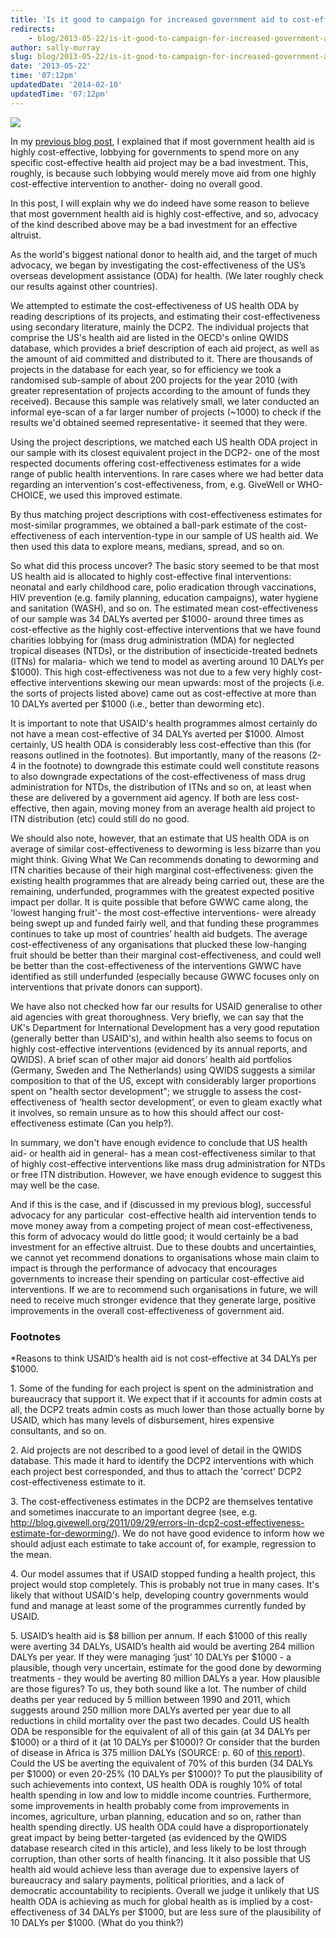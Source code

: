 ```yaml
---
title: 'Is it good to campaign for increased government aid to cost-effective interventions? Part 2'
redirects:
    - blog/2013-05-22/is-it-good-to-campaign-for-increased-government-aid-to-cost-effective-interventions
author: sally-murray
slug: blog/2013-05-22/is-it-good-to-campaign-for-increased-government-aid-to-cost-effective-interventions
date: '2013-05-22'
time: '07:12pm'
updatedDate: '2014-02-10'
updatedTime: '07:12pm'
---
```

![](http://www.evropa.org.ua/country/england/london_parlament.jpg)

In my [previous blog post](http://givingwhatwecan.org/blog/2013-04-09/is-it-good-to-campaign-for-increased-government-aid-to-cost-effective-interventions), I explained that if most government health aid is highly cost-effective, lobbying for governments to spend more on any specific cost-effective health aid project may be a bad investment. This, roughly, is because such lobbying would merely move aid from one highly cost-effective intervention to another- doing no overall good.

In this post, I will explain why we do indeed have some reason to believe that most government health aid is highly cost-effective, and so, advocacy of the kind described above may be a bad investment for an effective altruist.

As the world's biggest national donor to health aid, and the target of much advocacy, we began by investigating the cost-effectiveness of the US’s overseas development assistance (ODA) for health. (We later roughly check our results against other countries).

We attempted to estimate the cost-effectiveness of US health ODA by reading descriptions of its projects, and estimating their cost-effectiveness using secondary literature, mainly the DCP2\. The individual projects that comprise the US's health aid are listed in the OECD's online QWIDS database, which provides a brief description of each aid project, as well as the amount of aid committed and distributed to it. There are thousands of projects in the database for each year, so for efficiency we took a randomised sub-sample of about 200 projects for the year 2010 (with greater representation of projects according to the amount of funds they received). Because this sample was relatively small, we later conducted an informal eye-scan of a far larger number of projects (~1000) to check if the results we'd obtained seemed representative- it seemed that they were.

Using the project descriptions, we matched each US health ODA project in our sample with its closest equivalent project in the DCP2- one of the most respected documents offering cost-effectiveness estimates for a wide range of public health interventions. In rare cases where we had better data regarding an intervention's cost-effectiveness, from, e.g. GiveWell or WHO-CHOICE, we used this improved estimate.

By thus matching project descriptions with cost-effectiveness estimates for most-similar programmes, we obtained a ball-park estimate of the cost-effectiveness of each intervention-type in our sample of US health aid. We then used this data to explore means, medians, spread, and so on.

So what did this process uncover? The basic story seemed to be that most US health aid is allocated to highly cost-effective final interventions: neonatal and early childhood care, polio eradication through vaccinations, HIV prevention (e.g. family planning, education campaigns), water hygiene and sanitation (WASH), and so on. The estimated mean cost-effectiveness of our sample was 34 DALYs averted per $1000- around three times as cost-effective as the highly cost-effective interventions that we have found charities lobbying for (mass drug administration (MDA) for neglected tropical diseases (NTDs), or the distribution of insecticide-treated bednets (ITNs) for malaria- which we tend to model as averting around 10 DALYs per $1000). This high cost-effectiveness was not due to a few very highly cost-effective interventions skewing our mean upwards: most of the projects (i.e. the sorts of projects listed above) came out as cost-effective at more than 10 DALYs averted per $1000 (i.e., better than deworming etc).

It is important to note that USAID's health programmes almost certainly do not have a mean cost-effective of 34 DALYs averted per $1000\. Almost certainly, US health ODA is considerably less cost-effective than this (for reasons outlined in the footnotes). But importantly, many of the reasons (2-4 in the footnote) to downgrade this estimate could well constitute reasons to also downgrade expectations of the cost-effectiveness of mass drug administration for NTDs, the distribution of ITNs and so on, at least when these are delivered by a government aid agency. If both are less cost-effective, then again, moving money from an average health aid project to ITN distribution (etc) could still do no good.

We should also note, however, that an estimate that US health ODA is on average of similar cost-effectiveness to deworming is less bizarre than you might think. Giving What We Can recommends donating to deworming and ITN charities because of their high marginal cost-effectiveness: given the existing health programmes that are already being carried out, these are the remaining, underfunded, programmes with the greatest expected positive impact per dollar. It is quite possible that before GWWC came along, the 'lowest hanging fruit'- the most cost-effective interventions- were already being swept up and funded fairly well, and that funding these programmes continues to take up most of countries’ health aid budgets. The average cost-effectiveness of any organisations that plucked these low-hanging fruit should be better than their marginal cost-effectiveness, and could well be better than the cost-effectiveness of the interventions GWWC have identified as still underfunded (especially because GWWC focuses only on interventions that private donors can support).

We have also not checked how far our results for USAID generalise to other aid agencies with great thoroughness. Very briefly, we can say that the UK's Department for International Development has a very good reputation (generally better than USAID's), and within health also seems to focus on highly cost-effective interventions (evidenced by its annual reports, and QWIDS). A brief scan of other major aid donors’ health aid portfolios (Germany, Sweden and The Netherlands) using QWIDS suggests a similar composition to that of the US, except with considerably larger proportions spent on "health sector development"; we struggle to assess the cost-effectiveness of ‘health sector development’, or even to gleam exactly what it involves, so remain unsure as to how this should affect our cost-effectiveness estimate (Can you help?).

In summary, we don't have enough evidence to conclude that US health aid- or health aid in general- has a mean cost-effectiveness similar to that of highly cost-effective interventions like mass drug administration for NTDs or free ITN distribution. However, we have enough evidence to suggest this may well be the case.

And if this is the case, and if (discussed in my previous blog), successful advocacy for any particular  cost-effective health aid intervention tends to move money away from a competing project of mean cost-effectiveness, this form of advocacy would do little good; it would certainly be a bad investment for an effective altruist. Due to these doubts and uncertainties, we cannot yet recommend donations to organisations whose main claim to impact is through the performance of advocacy that encourages governments to increase their spending on particular cost-effective aid interventions. If we are to recommend such organisations in future, we will need to receive much stronger evidence that they generate large, positive improvements in the overall cost-effectiveness of government aid.

### Footnotes

*Reasons to think USAID’s health aid is not cost-effective at 34 DALYs per $1000.

1\. Some of the funding for each project is spent on the administration and bureaucracy that support it. We expect that if it accounts for admin costs at all, the DCP2 treats admin costs as much lower than those actually borne by USAID, which has many levels of disbursement, hires expensive consultants, and so on.

2\. Aid projects are not described to a good level of detail in the QWIDS database. This made it hard to identify the DCP2 interventions with which each project best corresponded, and thus to attach the 'correct' DCP2 cost-effectiveness estimate to it.

3\. The cost-effectiveness estimates in the DCP2 are themselves tentative and sometimes inaccurate to an important degree (see, e.g. http://blog.givewell.org/2011/09/29/errors-in-dcp2-cost-effectiveness-estimate-for-deworming/). We do not have good evidence to inform how we should adjust each estimate to take account of, for example, regression to the mean.

4\. Our model assumes that if USAID stopped funding a health project, this project would stop completely. This is probably not true in many cases. It's likely that without USAID's help, developing country governments would fund and manage at least some of the programmes currently funded by USAID.

5\. USAID’s health aid is $8 billion per annum. If each $1000 of this really were averting 34 DALYs, USAID’s health aid would be averting 264 million DALYs per year. If they were managing ‘just’ 10 DALYs per $1000 - a plausible, though very uncertain, estimate for the good done by deworming treatments - they would be averting 80 million DALYs a year. How plausible are those figures? To us, they both sound like a lot. The number of child deaths per year reduced by 5 million between 1990 and 2011, which suggests around 250 million more DALYs averted per year due to all reductions in child mortality over the past two decades. Could US health ODA be responsible for the equivalent of all of this gain (at 34 DALYs per $1000) or a third of it (at 10 DALYs per $1000)? Or consider that the burden of disease in Africa is 375 million DALYs (SOURCE: p. 60 of [this report](http://www.who.int/healthinfo/global_burden_disease/GBD_report_2004update_full.pdf)). Could the US be averting the equivalent of 70% of this burden (34 DALYs per $1000) or even 20-25% (10 DALYs per $1000)? To put the plausibility of such achievements into context, US health ODA is roughly 10% of total health spending in low and low to middle income countries. Furthermore, some improvements in health probably come from improvements in incomes, agriculture, urban planning, education and so on, rather than health spending directly. US health ODA could have a disproportionately great impact by being better-targeted (as evidenced by the QWIDS database research cited in this article), and less likely to be lost through corruption, than other sorts of health financing. It it also possible that US health aid would achieve less than average due to expensive layers of bureaucracy and salary payments, political priorities, and a lack of democratic accountability to recipients. Overall we judge it unlikely that US health ODA is achieving as much for global health as is implied by a cost-effectiveness of 34 DALYs per $1000, but are less sure of the plausibility of 10 DALYs per $1000\. (What do you think?)